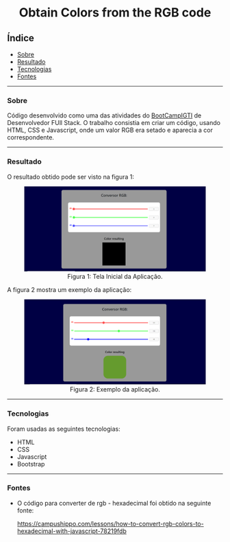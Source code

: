 <h1 align="center">Obtain Colors from the RGB code</h1>

## Índice

- [Sobre](#-sobre)
- [Resultado](#-resultado)
- [Tecnologias](#-tecnologias)
- [Fontes](#-fontes)

---

### Sobre

Código desenvolvido como uma das atividades do [BootCampIGTI](https://www.igti.com.br/) de Desenvolvedor FUll Stack. O trabalho consistia em criar um código, usando HTML, CSS e Javascript, onde um valor RGB era setado e aparecia a cor correspondente.

---

### Resultado

O resultado obtido pode ser visto na figura 1:

<figure class="image">
  <img src="images/tela-inicial.png" alt="tela inicial">
  <figcaption align="center">Figura 1: Tela Inicial da Aplicação.</figcaption>
</figure>

A figura 2 mostra um exemplo da aplicação:

<figure class="image">
  <img src="images/example.png" alt="tela inicial">
  <figcaption align="center">Figura 2: Exemplo da aplicação.</figcaption>
</figure>

---

### Tecnologias

Foram usadas as seguintes tecnologias:

- HTML
- CSS
- Javascript
- Bootstrap

---

### Fontes

- O código para converter de rgb - hexadecimal foi obtido na seguinte fonte:

  https://campushippo.com/lessons/how-to-convert-rgb-colors-to-hexadecimal-with-javascript-78219fdb
